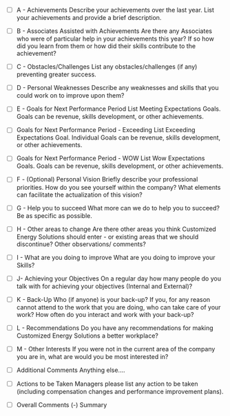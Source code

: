 - [ ] A - Achievements
Describe your achievements over the last year. List your achievements and provide a brief description.


- [ ] B - Associates Assisted with Achievements
Are there any Associates who were of particular help in your achievements this year? If so how did you learn from them or how did their skills contribute to the achievement?


- [ ] C - Obstacles/Challenges
List any obstacles/challenges (if any) preventing greater success.



- [ ] D - Personal Weaknesses
Describe any weaknesses and skills that you could work on to improve upon them?




- [ ] E - Goals for Next Performance Period
List Meeting Expectations Goals. Goals can be revenue, skills development, or other achievements.



- [ ] Goals for Next Performance Period - Exceeding
List Exceeding Expectations Goal. Individual Goals can be revenue, skills development, or other achievements.




- [ ] Goals for Next Performance Period - WOW
List Wow Expectations Goals. Goals can be revenue, skills development, or other achievements.



- [ ] F - (Optional) Personal Vision
Briefly describe your professional priorities. How do you see yourself within the company? What elements can facilitate the actualization of this vision?




- [ ] G - Help you to succeed
What more can we do to help you to succeed? Be as specific as possible.




- [ ] H - Other areas to change
Are there other areas you think Customized Energy Solutions should enter - or existing areas that we should discontinue? Other observations/ comments?



- [ ] I - What are you doing to improve
What are you doing to improve your Skills?



- [ ] J- Achieving your Objectives
On a regular day how many people do you talk with for achieving your objectives (Internal and External)?



- [ ] K - Back-Up
Who (if anyone) is your back-up? If you, for any reason cannot attend to the work that you are doing, who can take care of your work? How often do you interact and work with your back-up?



- [ ] L - Recommendations
Do you have any recommendations for making Customized Energy Solutions a better workplace?



- [ ] M - Other Interests
If you were not in the current area of the company you are in, what are would you be most interested in?


- [ ] Additional Comments
Anything else....



- [ ] Actions to be Taken
Managers please list any action to be taken (including compensation changes and performance improvement plans).



- [ ] Overall Comments (-) Summary 